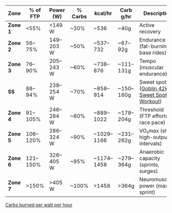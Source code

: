 
| Zone       | % of FTP | Power (W) | %  Carbs | kcal/hr    | Carb g/hr | Description                                                                                    |
| ---------- | -------- | --------- | -------- | ---------- | --------- | ---------------------------------------------------------------------------------------------- |
| **Zone 1** | <55%     | <149 W    | ~30%     | ~536       | ~40g      | Active recovery                                                                                |
| **Zone 2** | 56–75%   | 149–203 W | ~50%     | ~537–732   | ~67–92g   | Endurance (fat-burning, base rides)                                                            |
| **Zone 3** | 76–90%   | 205–243 W | ~60%     | ~738–876   | ~111–131g | Tempo (muscular endurance)                                                                     |
| **SS**     | 88–94%   | 238–254 W | ~70%     | ~858–914   | ~150–160g | Sweet spot ([Goblin 42k Sweet Spot Workout](Cycling/Goblin%2042k%20Sweet%20Spot%20Workout.md)) |
| **Zone 4** | 91–105%  | 246–284 W | ~80%     | ~889–1022  | ~178–204g | Threshold (FTP efforts, race pace)                                                             |
| **Zone 5** | 106–120% | 286–324 W | ~90%     | ~1029–1166 | ~231–262g | VO₂max (short, high-output intervals)                                                          |
| **Zone 6** | 121–150% | 326–405 W | ~95%     | ~1174–1458 | ~279–364g | Anaerobic capacity (sprints, surges)                                                           |
| **Zone 7** | >150%    | >405 W    | ~100%    | >1458      | >364g     | Neuromuscular power (max sprint)                                                               |
[Carbs burned per watt per hour](Carbs%20burned%20per%20watt%20per%20hour.md)
